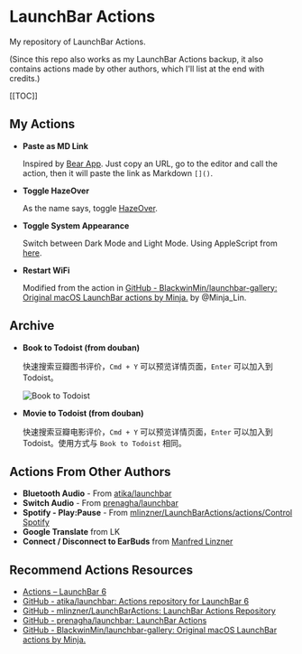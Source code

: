 # LaunchBar Actions

My repository of LaunchBar Actions.

(Since this repo also works as my LaunchBar Actions backup, it also contains actions made by other authors, which I'll list at the end with credits.)

[[TOC]]

## My Actions

- **Paste as MD Link**

  Inspired by [Bear App](https://bear.app/). Just copy an URL, go to the editor and call the action, then it will paste the link as Markdown `[]()`.
  
- **Toggle HazeOver**
  
  As the name says, toggle [HazeOver](https://hazeover.com/).
  
- **Toggle System Appearance**
  
  Switch between Dark Mode and Light Mode. Using AppleScript from [here](https://www.40tech.com/2018/09/30/use-launchbar-to-toggle-dark-mode-in-mojave/).

- **Restart WiFi**
  
  Modified from the action in [GitHub - BlackwinMin/launchbar-gallery: Original macOS LaunchBar actions by Minja.](https://github.com/BlackwinMin/launchbar-gallery) by @Minja_Lin.

## Archive

- **Book to Todoist (from douban)**
  
  快速搜索豆瓣图书评价，`Cmd + Y` 可以预览详情页面，`Enter` 可以加入到 Todoist。
  
  ![Book to Todoist](assets/btt.gif)

- **Movie to Todoist (from douban)**
  
  快速搜索豆瓣电影评价，`Cmd + Y` 可以预览详情页面，`Enter` 可以加入到 Todoist。使用方式与 `Book to Todoist` 相同。

## Actions From Other Authors

- **Bluetooth Audio** - From [atika/launchbar](https://github.com/atika/launchbar)
- **Switch Audio** - From [prenagha/launchbar](https://github.com/prenagha/launchbar)
- **Spotify - Play:Pause** - From [mlinzner/LaunchBarActions/actions/Control Spotify](https://github.com/mlinzner/LaunchBarActions/tree/master/actions/Control%20Spotify)
- **Google Translate** from LK
- **Connect / Disconnect to EarBuds** from [Manfred Linzner](https://linzner.net)

## Recommend Actions Resources

- [Actions – LaunchBar 6](https://obdev.at/products/launchbar/actions.html)
- [GitHub - atika/launchbar: Actions repository for LaunchBar 6](https://github.com/atika/launchbar)
- [GitHub - mlinzner/LaunchBarActions: LaunchBar Actions Repository](https://github.com/mlinzner/LaunchBarActions)
- [GitHub - prenagha/launchbar: LaunchBar Actions](https://github.com/prenagha/launchbar)
- [GitHub - BlackwinMin/launchbar-gallery: Original macOS LaunchBar actions by Minja.](https://github.com/BlackwinMin/launchbar-gallery)

